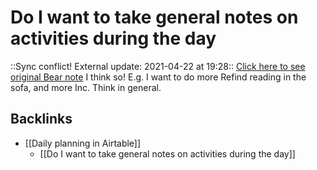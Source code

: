 # Do I want to take general notes on activities during the day
::Sync conflict! External update: 2021-04-22 at 19:28::
[Click here to see original Bear note](bear://x-callback-url/open-note?id=EA328A6E-19ED-4F96-9232-F58003F71FEE-1068-000003B6534538DD)
I think so! E.g. I want to do more Refind reading in the sofa, and more Inc. Think in general.

## Backlinks
* [[Daily planning in Airtable]]
	* [[Do I want to take general notes on activities during the day]]

<!-- #p1 -->

<!-- {BearID:F08259DC-0009-4AEF-8B32-D8C9867061AC-47819-0000AE63638C2A9F} -->
